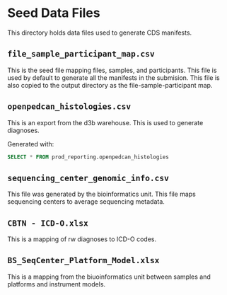 # Seed Data Files

This directory holds data files used to generate CDS manifests. 

## `file_sample_participant_map.csv`

This is the seed file mapping files, samples, and participants. This file is
used by default to generate all the manifests in the submision. This file is 
also copied to the output directory as the file-sample-participant map.

## `openpedcan_histologies.csv`

This is an export from the d3b warehouse. This is used to generate diagnoses. 

Generated with: 

```sql
SELECT * FROM prod_reporting.openpedcan_histologies
```

## `sequencing_center_genomic_info.csv`

This file was generated by the bioinformatics unit. This file maps sequencing
centers to average sequencing metadata. 

## `CBTN - ICD-O.xlsx`

This is a mapping of rw diagnoses to ICD-O codes.

## `BS_SeqCenter_Platform_Model.xlsx`

This is a mapping from the biuoinformatics unit between samples and platforms
and instrument models.